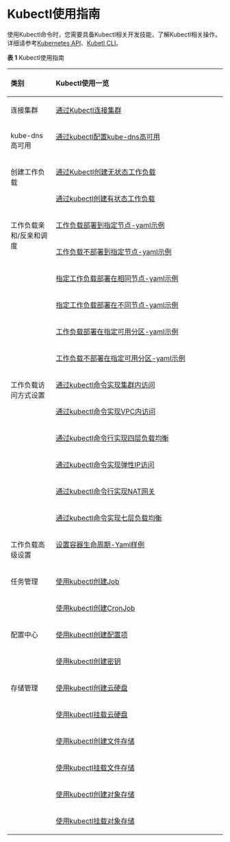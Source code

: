 # Kubectl使用指南<a name="cce_01_0023"></a>

使用Kubectl命令时，您需要具备Kubectl相关开发技能，了解Kubectl相关操作。详细请参考[Kubernetes API](https://kubernetes.io/docs/concepts/overview/kubernetes-api/)、[Kubetl CLI](https://kubernetes.io/docs/reference/kubectl/overview/)。

**表 1**  Kubectl使用指南

<a name="table4373319566"></a>
<table><thead align="left"><tr id="row939163115620"><th class="cellrowborder" valign="top" width="21%" id="mcps1.2.3.1.1"><p id="p1353119199565"><a name="p1353119199565"></a><a name="p1353119199565"></a>类别</p>
</th>
<th class="cellrowborder" valign="top" width="79%" id="mcps1.2.3.1.2"><p id="p53917335610"><a name="p53917335610"></a><a name="p53917335610"></a>Kubectl使用一览</p>
</th>
</tr>
</thead>
<tbody><tr id="row123917316569"><td class="cellrowborder" valign="top" width="21%" headers="mcps1.2.3.1.1 "><p id="p8531919135617"><a name="p8531919135617"></a><a name="p8531919135617"></a>连接<span class="keyword" id="keyword1041217520260"><a name="keyword1041217520260"></a><a name="keyword1041217520260"></a>集群</span></p>
</td>
<td class="cellrowborder" valign="top" width="79%" headers="mcps1.2.3.1.2 "><p id="p1239183205611"><a name="p1239183205611"></a><a name="p1239183205611"></a><a href="通过Kubectl连接集群.md">通过Kubectl连接集群</a></p>
</td>
</tr>
<tr id="row891519223810"><td class="cellrowborder" valign="top" width="21%" headers="mcps1.2.3.1.1 "><p id="p491622211811"><a name="p491622211811"></a><a name="p491622211811"></a><span class="keyword" id="keyword1443215012618"><a name="keyword1443215012618"></a><a name="keyword1443215012618"></a>kube-dns</span><span class="keyword" id="keyword6339193122618"><a name="keyword6339193122618"></a><a name="keyword6339193122618"></a>高可用</span></p>
</td>
<td class="cellrowborder" valign="top" width="79%" headers="mcps1.2.3.1.2 "><p id="p7916162220816"><a name="p7916162220816"></a><a name="p7916162220816"></a><a href="通过kubectl配置kube-dns高可用.md">通过kubectl配置kube-dns高可用</a></p>
</td>
</tr>
<tr id="row183953145614"><td class="cellrowborder" rowspan="2" valign="top" width="21%" headers="mcps1.2.3.1.1 "><p id="p19239401986"><a name="p19239401986"></a><a name="p19239401986"></a>创建工作负载</p>
</td>
<td class="cellrowborder" valign="top" width="79%" headers="mcps1.2.3.1.2 "><p id="p53918315564"><a name="p53918315564"></a><a name="p53918315564"></a><a href="创建无状态工作负载.md#section155246177178">通过Kubectl创建无状态工作负载</a></p>
</td>
</tr>
<tr id="row9391730563"><td class="cellrowborder" valign="top" headers="mcps1.2.3.1.1 "><p id="p103917345612"><a name="p103917345612"></a><a name="p103917345612"></a><a href="创建有状态工作负载.md#section113441881214">通过kubectl创建有状态工作负载</a></p>
</td>
</tr>
<tr id="row1339233567"><td class="cellrowborder" rowspan="6" valign="top" width="21%" headers="mcps1.2.3.1.1 "><p id="p104807404911"><a name="p104807404911"></a><a name="p104807404911"></a>工作负载<span class="keyword" id="keyword4354754102512"><a name="keyword4354754102512"></a><a name="keyword4354754102512"></a>亲和</span>/<span class="keyword" id="keyword36383566255"><a name="keyword36383566255"></a><a name="keyword36383566255"></a>反亲和</span>调度</p>
</td>
<td class="cellrowborder" valign="top" width="79%" headers="mcps1.2.3.1.2 "><p id="p1641153105613"><a name="p1641153105613"></a><a name="p1641153105613"></a><a href="亲和-反亲和性调度.md#section711574271117">工作负载部署到指定节点-yaml示例</a></p>
</td>
</tr>
<tr id="row1341103105616"><td class="cellrowborder" valign="top" headers="mcps1.2.3.1.1 "><p id="p641183115613"><a name="p641183115613"></a><a name="p641183115613"></a><a href="亲和-反亲和性调度.md#section1361482522712">工作负载不部署到指定节点-yaml示例</a></p>
</td>
</tr>
<tr id="row1141113135619"><td class="cellrowborder" valign="top" headers="mcps1.2.3.1.1 "><p id="p94173185614"><a name="p94173185614"></a><a name="p94173185614"></a><a href="亲和-反亲和性调度.md#section5140193643912">指定工作负载部署在相同节点-yaml示例</a></p>
</td>
</tr>
<tr id="row5179024686"><td class="cellrowborder" valign="top" headers="mcps1.2.3.1.1 "><p id="p1818120241088"><a name="p1818120241088"></a><a name="p1818120241088"></a><a href="亲和-反亲和性调度.md#section1894310152317">指定工作负载部署在不同节点-yaml示例</a></p>
</td>
</tr>
<tr id="row41820243812"><td class="cellrowborder" valign="top" headers="mcps1.2.3.1.1 "><p id="p1018212418818"><a name="p1018212418818"></a><a name="p1018212418818"></a><a href="亲和-反亲和性调度.md#section4201420133117">工作负载部署在指定可用分区-yaml示例</a></p>
</td>
</tr>
<tr id="row17182122410811"><td class="cellrowborder" valign="top" headers="mcps1.2.3.1.1 "><p id="p1718232418812"><a name="p1718232418812"></a><a name="p1718232418812"></a><a href="亲和-反亲和性调度.md#section102822029173111">工作负载不部署在指定可用分区-yaml示例</a></p>
</td>
</tr>
<tr id="row131821224183"><td class="cellrowborder" rowspan="6" valign="top" width="21%" headers="mcps1.2.3.1.1 "><p id="p137511352171111"><a name="p137511352171111"></a><a name="p137511352171111"></a><span class="keyword" id="keyword3382195172513"><a name="keyword3382195172513"></a><a name="keyword3382195172513"></a>工作负载访问方式</span>设置</p>
</td>
<td class="cellrowborder" valign="top" width="79%" headers="mcps1.2.3.1.2 "><p id="p4182624982"><a name="p4182624982"></a><a name="p4182624982"></a><a href="集群内访问.md#section212517910573">通过kubectl命令实现集群内访问</a></p>
</td>
</tr>
<tr id="row19182224388"><td class="cellrowborder" valign="top" headers="mcps1.2.3.1.1 "><p id="p1018213241681"><a name="p1018213241681"></a><a name="p1018213241681"></a><a href="VPC内网访问.md#section1234016392534">通过kubectl命令实现VPC内访问</a></p>
</td>
</tr>
<tr id="row466132092816"><td class="cellrowborder" valign="top" headers="mcps1.2.3.1.1 "><p id="p266212204289"><a name="p266212204289"></a><a name="p266212204289"></a><a href="公网访问-四层负载均衡.md#section1944313158364">通过kubectl命令行实现四层负载均衡</a></p>
</td>
</tr>
<tr id="row1126165612109"><td class="cellrowborder" valign="top" headers="mcps1.2.3.1.1 "><p id="p1312915681012"><a name="p1312915681012"></a><a name="p1312915681012"></a><a href="公网访问-弹性IP.md#section1944313158364">通过kubectl命令实现弹性IP访问</a></p>
</td>
</tr>
<tr id="row1160716228301"><td class="cellrowborder" valign="top" headers="mcps1.2.3.1.1 "><p id="p1560712212307"><a name="p1560712212307"></a><a name="p1560712212307"></a><a href="公网访问-NAT网关.md#section1944313158364">通过kubectl命令行实现NAT网关</a></p>
</td>
</tr>
<tr id="row18129145691015"><td class="cellrowborder" valign="top" headers="mcps1.2.3.1.1 "><p id="p912935641014"><a name="p912935641014"></a><a name="p912935641014"></a><a href="七层负载均衡（Ingress）.md#section1944313158364">通过kubectl命令实现七层负载均衡</a></p>
</td>
</tr>
<tr id="row612955614108"><td class="cellrowborder" valign="top" width="21%" headers="mcps1.2.3.1.1 "><p id="p171821246813"><a name="p171821246813"></a><a name="p171821246813"></a><span class="keyword" id="keyword763883513251"><a name="keyword763883513251"></a><a name="keyword763883513251"></a>工作负载高级设置</span></p>
</td>
<td class="cellrowborder" valign="top" width="79%" headers="mcps1.2.3.1.2 "><p id="p201821924182"><a name="p201821924182"></a><a name="p201821924182"></a><a href="设置容器生命周期.md#section151181981167">设置容器生命周期-Yaml样例</a></p>
</td>
</tr>
<tr id="row1151169125"><td class="cellrowborder" rowspan="2" valign="top" width="21%" headers="mcps1.2.3.1.1 "><p id="p96316171219"><a name="p96316171219"></a><a name="p96316171219"></a><span class="keyword" id="keyword176433212251"><a name="keyword176433212251"></a><a name="keyword176433212251"></a>任务管理</span></p>
</td>
<td class="cellrowborder" valign="top" width="79%" headers="mcps1.2.3.1.2 "><p id="p961016191214"><a name="p961016191214"></a><a name="p961016191214"></a><a href="创建普通任务.md#section450152719412">使用kubectl创建Job</a></p>
</td>
</tr>
<tr id="row143011122131214"><td class="cellrowborder" valign="top" headers="mcps1.2.3.1.1 "><p id="p83011622121215"><a name="p83011622121215"></a><a name="p83011622121215"></a><a href="创建定时任务.md#section13519162224919">使用kubectl创建CronJob</a></p>
</td>
</tr>
<tr id="row9301132271214"><td class="cellrowborder" rowspan="2" valign="top" width="21%" headers="mcps1.2.3.1.1 "><p id="p10301122121214"><a name="p10301122121214"></a><a name="p10301122121214"></a><span class="keyword" id="keyword73118308259"><a name="keyword73118308259"></a><a name="keyword73118308259"></a>配置中心</span></p>
</td>
<td class="cellrowborder" valign="top" width="79%" headers="mcps1.2.3.1.2 "><p id="p193011222120"><a name="p193011222120"></a><a name="p193011222120"></a><a href="创建配置项.md#section639712716372">使用kubectl创建配置项</a></p>
</td>
</tr>
<tr id="row193016226127"><td class="cellrowborder" valign="top" headers="mcps1.2.3.1.1 "><p id="p113035222125"><a name="p113035222125"></a><a name="p113035222125"></a><a href="创建密钥.md#section821112149514">使用kubectl创建密钥</a></p>
</td>
</tr>
<tr id="row330382213129"><td class="cellrowborder" rowspan="6" valign="top" width="21%" headers="mcps1.2.3.1.1 "><p id="p3303122213127"><a name="p3303122213127"></a><a name="p3303122213127"></a><span class="keyword" id="keyword18525444172517"><a name="keyword18525444172517"></a><a name="keyword18525444172517"></a>存储管理</span></p>
</td>
<td class="cellrowborder" valign="top" width="79%" headers="mcps1.2.3.1.2 "><p id="p230382281218"><a name="p230382281218"></a><a name="p230382281218"></a><a href="使用云硬盘存储卷.md#section198505107598">使用kubectl创建云硬盘</a></p>
</td>
</tr>
<tr id="row63031222191210"><td class="cellrowborder" valign="top" headers="mcps1.2.3.1.1 "><p id="p1530316221124"><a name="p1530316221124"></a><a name="p1530316221124"></a><a href="使用云硬盘存储卷.md#section1996254515127">使用kubectl挂载云硬盘</a></p>
</td>
</tr>
<tr id="row83032227128"><td class="cellrowborder" valign="top" headers="mcps1.2.3.1.1 "><p id="p10303132241217"><a name="p10303132241217"></a><a name="p10303132241217"></a><a href="使用文件存储卷.md#section5806637172015">使用kubectl创建文件存储</a></p>
</td>
</tr>
<tr id="row141561920171419"><td class="cellrowborder" valign="top" headers="mcps1.2.3.1.1 "><p id="p2015614205145"><a name="p2015614205145"></a><a name="p2015614205145"></a><a href="使用文件存储卷.md#section1094712153215">使用kubectl挂载文件存储</a></p>
</td>
</tr>
<tr id="row1156920181411"><td class="cellrowborder" valign="top" headers="mcps1.2.3.1.1 "><p id="p17156520121413"><a name="p17156520121413"></a><a name="p17156520121413"></a><a href="使用对象存储卷.md#section102883211413">使用kubectl创建对象存储</a></p>
</td>
</tr>
<tr id="row5156320151417"><td class="cellrowborder" valign="top" headers="mcps1.2.3.1.1 "><p id="p1315614209147"><a name="p1315614209147"></a><a name="p1315614209147"></a><a href="使用对象存储卷.md#section83940541116">使用kubectl挂载对象存储</a></p>
</td>
</tr>
</tbody>
</table>

